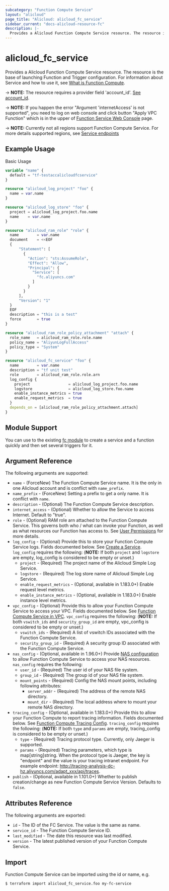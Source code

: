 ```yaml
---
subcategory: "Function Compute Service"
layout: "alicloud"
page_title: "Alicloud: alicloud_fc_service"
sidebar_current: "docs-alicloud-resource-fc"
description: |-
  Provides a Alicloud Function Compute Service resource. The resource is the base of launching Function and Trigger configuration.
---
```


# alicloud\_fc\_service

Provides a Alicloud Function Compute Service resource. The resource is the base of launching Function and Trigger configuration.
 For information about Service and how to use it, see [What is Function Compute](https://www.alibabacloud.com/help/doc-detail/52895.htm).

-> **NOTE:** The resource requires a provider field 'account_id'. [See account_id](https://www.terraform.io/docs/providers/alicloud/index.html#account_id).

-> **NOTE:** If you happen the error "Argument 'internetAccess' is not supported", you need to log on web console and click button "Apply VPC Function"
which is in the upper of [Function Service Web Console](https://fc.console.aliyun.com/) page.

-> **NOTE:** Currently not all regions support Function Compute Service.
For more details supported regions, see [Service endpoints](https://www.alibabacloud.com/help/doc-detail/52984.htm)

## Example Usage

Basic Usage

```terraform
variable "name" {
  default = "tf-testaccalicloudfcservice"
}

resource "alicloud_log_project" "foo" {
  name = var.name
}

resource "alicloud_log_store" "foo" {
  project = alicloud_log_project.foo.name
  name    = var.name
}

resource "alicloud_ram_role" "role" {
  name        = var.name
  document    = <<EOF
  {
      "Statement": [
        {
          "Action": "sts:AssumeRole",
          "Effect": "Allow",
          "Principal": {
            "Service": [
              "fc.aliyuncs.com"
            ]
          }
        }
      ],
      "Version": "1"
  }
  EOF
  description = "this is a test"
  force       = true
}

resource "alicloud_ram_role_policy_attachment" "attach" {
  role_name   = alicloud_ram_role.role.name
  policy_name = "AliyunLogFullAccess"
  policy_type = "System"
}

resource "alicloud_fc_service" "foo" {
  name        = var.name
  description = "tf unit test"
  role        = alicloud_ram_role.role.arn
  log_config {
    project                 = alicloud_log_project.foo.name
    logstore                = alicloud_log_store.foo.name
    enable_instance_metrics = true
    enable_request_metrics  = true
  }
  depends_on = [alicloud_ram_role_policy_attachment.attach]
}
```

## Module Support

You can use to the existing [fc module](https://registry.terraform.io/modules/terraform-alicloud-modules/fc/alicloud) to create a service and a function quickly and then set several triggers for it.

## Argument Reference

The following arguments are supported:

* `name` - (ForceNew) The Function Compute Service name. It is the only in one Alicloud account and is conflict with `name_prefix`.
* `name_prefix` - (ForceNew) Setting a prefix to get a only name. It is conflict with `name`.
* `description` - (Optional) The Function Compute Service description.
* `internet_access` - (Optional) Whether to allow the Service to access Internet. Default to "true".
* `role` - (Optional) RAM role arn attached to the Function Compute Service. This governs both who / what can invoke your Function, as well as what resources our Function has access to. See [User Permissions](https://www.alibabacloud.com/help/doc-detail/52885.htm) for more details.
* `log_config` - (Optional) Provide this to store your Function Compute Service logs. Fields documented below. See [Create a Service](https://www.alibabacloud.com/help/doc-detail/51924.htm). `log_config` requires the following: (**NOTE:** If both `project` and `logstore` are empty, log_config is considered to be empty or unset.)
  * `project` - (Required) The project name of the Alicloud Simple Log Service.
  * `logstore` - (Required) The log store name of Alicloud Simple Log Service.
  * `enable_request_metrics` - (Optional, available in 1.183.0+) Enable request level metrics.
  * `enable_instance_metrics` - (Optional, available in 1.183.0+) Enable instance level metrics.
* `vpc_config` - (Optional) Provide this to allow your Function Compute Service to access your VPC. Fields documented below. See [Function Compute Service in VPC](https://www.alibabacloud.com/help/faq-detail/72959.htm). `vpc_config` requires the following: (**NOTE:** If both `vswitch_ids` and `security_group_id` are empty, vpc_config is considered to be empty or unset.)
  * `vswitch_ids` - (Required) A list of vswitch IDs associated with the Function Compute Service.
  * `security_group_id` - (Required) A security group ID associated with the Function Compute Service.
* `nas_config` - (Optional, available in 1.96.0+) Provide [NAS configuration](https://www.alibabacloud.com/help/doc-detail/87401.htm) to allow Function Compute Service to access your NAS resources. `nas_config` requires the following:
  * `user_id` - (Required) The user id of your NAS file system.
  * `group_id` - (Required) The group id of your NAS file system.
  * `mount_points` - (Required) Config the NAS mount points, including following attributes:
    * `server_addr` - (Required) The address of the remote NAS directory.
    * `mount_dir` - (Required) The local address where to mount your remote NAS directory.
* `tracing_config` - (Optional, available in 1.183.0+) Provide this to allow your Function Compute to report tracing information. Fields documented below. See [Function Compute Tracing Config](https://help.aliyun.com/document_detail/189805.html). `tracing_config` requires the following: (**NOTE:** If both `type` and `params` are empty, tracing_config is considered to be empty or unset.)
  * `type` - (Required) Tracing protocol type. Currently, only Jaeger is supported.
  * `params` - (Required) Tracing parameters, which type is map[string]string. When the protocol type is Jaeger, the key is "endpoint" and the value is your tracing intranet endpoint. For example endpoint: http://tracing-analysis-dc-hz.aliyuncs.com/adapt_xxx/api/traces.
* `publish` - (Optional, available in 1.101.0+) Whether to publish creation/change as new Function Compute Service Version. Defaults to `false`.

## Attributes Reference

The following arguments are exported:

* `id` - The ID of the FC Service. The value is the same as name.
* `service_id` - The Function Compute Service ID.
* `last_modified` - The date this resource was last modified.
* `version` - The latest published version of your Function Compute Service.

## Import

Function Compute Service can be imported using the id or name, e.g.

```
$ terraform import alicloud_fc_service.foo my-fc-service
```
